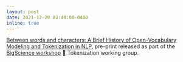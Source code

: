 ```yaml
---
layout: post
date: 2021-12-20 03:48:00-0400
inline: true
---
```


[Between words and characters: A Brief History of Open-Vocabulary Modeling and Tokenization in NLP](https://arxiv.org/abs/2112.10508), pre-print released as part of the [BigScience workshop](https://bigscience.huggingface.co/) 🌸 Tokenization working group.

